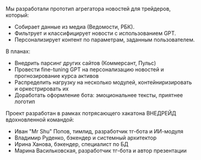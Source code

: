 Мы разработали прототип агрегатора новостей для трейдеров, который:
- Собирает данные из медиа (Ведомости, РБК).
- Фильтрует и классифицирует новости с использованием GPT.
- Персонализирует контент по параметрам, заданным пользователем.

В планах:
- Внедрить парсинг других сайтов (Коммерсант, Пульс)
- Провести fine-tuning GPT на персонализацию новостей и прогнозирование курса активов
- Распределить нагрузку на несколько модулей, контейниризировать и оркестрировать их
- Доработать оформление бота: эмоциональнее тексты, приятнее логотип

Проект разработан в рамках потрясающего хакатона ВНЕДРЕЙД вдохновленной командой:
- Иван "Mr Shu" Попов, тимлид, разработчик тг-бота и ИИ-модуля
- Владимир Руденко, бэкендер и системный архитектор
- Ирина Ханова, бэкендер, специалист по БД
- Марина Васильковская, разработчик тг-бота и автор презентации